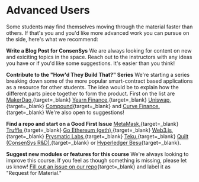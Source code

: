 # Advanced Users

Some students may find themselves moving through the material faster than others. If that's you and you'd like more advanced work you can pursue on the side, here's what we recommend:

**Write a Blog Post for ConsenSys** We are always looking for content on new and exiciting topics in the space. Reach out to the instructors with any ideas you have or if you'd like some suggestions. It's easier than you think!

**Contribute to the "How'd They Build That?" Series** We're starting a series breaking down some of the more popular smart-contract based applications as a resource for other students. The idea would be to explain how the different parts piece together to form the product. First on the list are [MakerDao,](http://makerdao.com){target=_blank} [Yearn Finance,](http://yearn.finance){target=_blank} [Uniswap,](http://uniswap.org){target=_blank} [Compound](https://compound.io){target=_blank} and [Curve Finance.](http://curve.fi){target=_blank} We're also open to suggestions!

**Find a repo and start on a Good First Issue** [MetaMask,](https://github.com/MetaMask/metamask-extension/issues?q=is%3Aissue+is%3Aopen+label%3Aux-enhancement+-label%3AN00-needsDesign+label%3Agood-first-issue){target=_blank} [Truffle,](https://github.com/trufflesuite/truffle/issues?q=is%3Aopen+is%3Aissue+label%3A%22good+first+issue%22){target=_blank} [Go Ethereum (geth),](https://github.com/ethereum/go-ethereum/issues?q=is%3Aopen+is%3Aissue+label%3A%22good+first+issue%22){target=_blank} [Web3.js,](https://github.com/ChainSafe/web3.js/issues?q=is%3Aopen+is%3Aissue+label%3A%22Good+First+Issue%22){target=_blank} [Prysmatic Labs,](https://github.com/prysmaticlabs/prysm/issues?q=is%3Aopen+is%3Aissue+label%3A%22Good+First+Issue%22){target=_blank} [Teku,](https://github.com/ConsenSys/teku/issues?q=is%3Aopen+is%3Aissue+label%3A%22good+first+issue+%3Araising_hand%3A%22){target=_blank} [Quilt (ConsenSys R&D),](https://github.com/quilt/etk/issues){target=_blank} or [Hyperledger Besu](http://github.com/hyperledger/besu){target=_blank}.

**Suggest new modules or features for this course** We're always looking to improve this course. If you feel as though something is missing, please let us know! [Fill out an issue on our repo](https://github.com/ConsenSys-Academy/Blockchain-Developer-Bootcamp/labels/request%20for%20material){target=_blank} and label it as "Request for Material."
